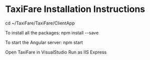 # TaxiFare Installation Instructions

cd ~/TaxiFare/TaxiFare/ClientApp

To install all the packages:
npm install --save

To start the Angular server:
npm start  

Open TaxiFare in VisualStudio
Run as IIS Express